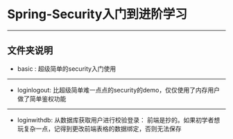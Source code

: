 # Spring-Security入门到进阶学习
---
## 文件夹说明
+ basic : 超级简单的security入门使用
---
+ loginlogout: 比超级简单难一点点的security的demo，仅仅使用了内存用户做了简单鉴权功能
---
+ loginwithdb: 从数据库获取用户进行校验登录： 前端是抄的。如果初学者想玩复杂一点，记得到更改前端表格的数据绑定，否则无法保存